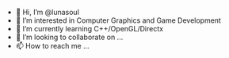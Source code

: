 - 👋 Hi, I’m @lunasoul
- 👀 I’m interested in Computer Graphics and Game Development
- 🌱 I’m currently learning C++/OpenGL/Directx
- 💞️ I’m looking to collaborate on ...
- 📫 How to reach me ...

<!---
lunasoul/lunasoul is a ✨ special ✨ repository because its `README.md` (this file) appears on your GitHub profile.
You can click the Preview link to take a look at your changes.
--->
